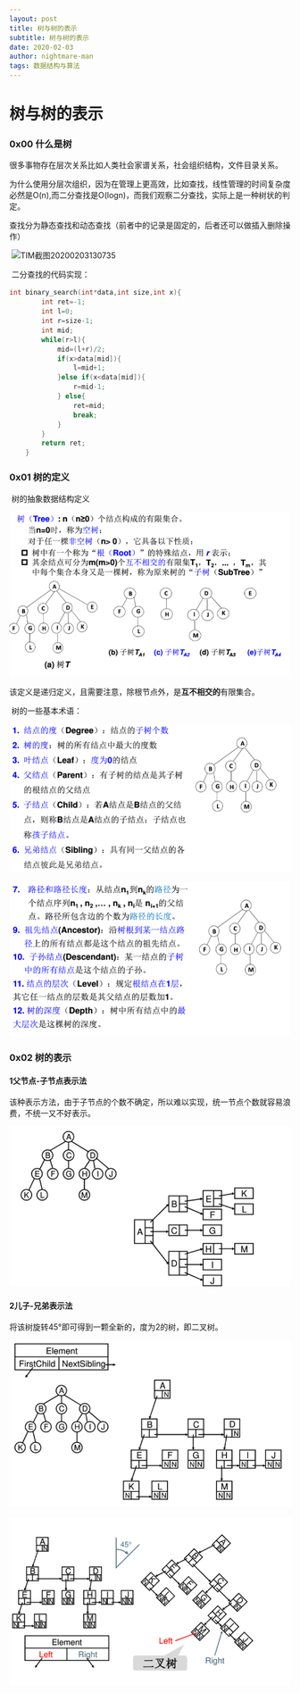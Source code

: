 ```yaml
---
layout: post
title: 树与树的表示
subtitle: 树与树的表示
date: 2020-02-03
author: nightmare-man
tags: 数据结构与算法
---
```

# 		树与树的表示

### 0x00 什么是树

​	很多事物存在层次关系比如人类社会家谱关系，社会组织结构，文件目录关系。

​	为什么使用分层次组织，因为在管理上更高效，比如查找，线性管理的时间复杂度必然是O(n),而二分查找是O(logn)，而我们观察二分查找，实际上是一种树状的判定。

​	查找分为静态查找和动态查找（前者中的记录是固定的，后者还可以做插入删除操作）

​	![TIM截图20200203130735](C:\Users\lsm\Desktop\TIM截图20200203130735.png)

​	二分查找的代码实现：

```c
int binary_search(int*data,int size,int x){
		int ret=-1;
		int l=0;
		int r=size-1;
		int mid;
		while(r>l){
			mid=(l+r)/2;
			if(x>data[mid]){
				l=mid+1;
			}else if(x<data[mid]){
				r=mid-1; 
			} else{
				ret=mid;
				break;
			}
		}	
		return ret;	
	}
```



### 0x01 树的定义

​	树的抽象数据结构定义

![TIM截图20200203133425](/assets/img/TIM截图20200203133425.png)

​	该定义是递归定义，且需要注意，除根节点外，是**互不相交的**有限集合。

​	树的一些基本术语：

![TIM截图20200203133921](/assets/img/TIM截图20200203133921.png)



![TIM截图20200203134038](/assets/img/TIM截图20200203134038.png)	



### 0x02 树的表示

#### 1父节点-子节点表示法

该种表示方法，由于子节点的个数不确定，所以难以实现，统一节点个数就容易浪费，不统一又不好表示。

![TIM截图20200203134217](/assets/img/TIM截图20200203134217.png)

#### 2儿子-兄弟表示法

将该树旋转45°即可得到一颗全新的，度为2的树，即二叉树。

![TIM截图20200203134411](/assets/img/TIM截图20200203134411.png)

![TIM截图20200203134534](/assets/img/TIM截图20200203134534.png)